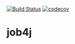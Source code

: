 [![Build Status](https://travis-ci.org/DmitryF17/job4j.svg?branch=master)](https://travis-ci.org/DmitryF17/job4j)
[![codecov](https://codecov.io/gh/DmitryF17/job4j/branch/master/graph/badge.svg)](https://codecov.io/gh/DmitryF17/job4j)
# job4j
